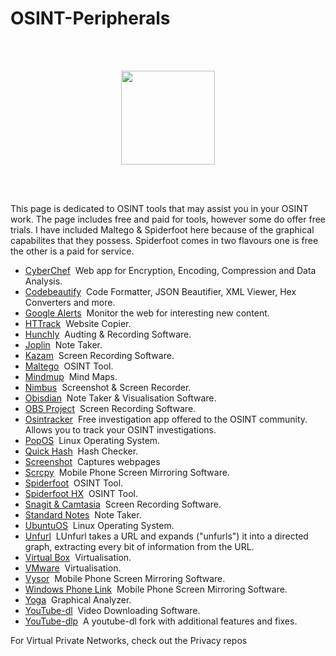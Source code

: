 # OSINT-Peripherals
<br></br>
<p align="center">
  <img width="150" height="150" src="https://www.cqcore.uk/wp-content/uploads/2021/04/cropped-cropped-Capture-2.png">
</p>
<br></br>
<p>This page is dedicated to OSINT tools that may assist you in your OSINT work. The page includes free and paid for tools, however some do offer free trials. I have included Maltego & Spiderfoot here because of the graphical capabilites that they possess. Spiderfoot comes in two flavours one is free the other is a paid for service.</p>
<ul>
 <li><A href="https://gchq.github.io/CyberChef/>CyberChef,">CyberChef</a>&nbsp;&nbsp;Web app for Encryption, Encoding, Compression and Data Analysis.</li>
 <li><a href="https://codebeautify.org/">Codebeautify</a>&nbsp;&nbsp;Code Formatter, JSON Beautifier, XML Viewer, Hex Converters and more.</li>
 <li><a href="https://www.google.com/alerts">Google Alerts</a>&nbsp;&nbsp;Monitor the web for interesting new content.</li>
 <li><a href="https://httrack.com/">HTTrack</a>&nbsp;&nbsp;Website Copier.</li>
 <li><a href="https://hunch.ly/">Hunchly</a>&nbsp;&nbsp;Audting & Recording Software.</li>
 <li><a href="https://joplinapp.org/">Joplin</a>&nbsp;&nbsp;Note Taker.</li>
 <li><a href="https://github.com/henrywoo/kazam">Kazam</a>&nbsp;&nbsp;Screen Recording Software.</li>
 <li><a href="https://maltego.com/product-features/">Maltego</a>&nbsp;&nbsp;OSINT Tool.</li>
 <li><a href="https://mindmup.com/">Mindmup</a>&nbsp;&nbsp;Mind Maps.</li>
 <li><a href="https://chrome.google.com/webstore/detail/nimbus-screenshot-screen/bpconcjcammlapcogcnnelfmaeghhagj?hl=en">Nimbus</a>&nbsp;&nbsp;Screenshot & Screen Recorder.</li>
 <li><a href="https://github.com/WebBreacher/obsidian-osint-templates">Obisdian</a>&nbsp;&nbsp;Note Taker & Visualisation Software.</li>
 <li><a href="https://obsproject.com/">OBS Project</a>&nbsp;&nbsp;Screen Recording Software.</li>
 <li><a href="https://www.osintracker.com/">Osintracker</a>&nbsp;&nbsp;Free investigation app offered to the OSINT community. Allows you to track your OSINT investigations.</li>
 <li><a href="https://pop.system76.com/">PopOS</a>&nbsp;&nbsp;Linux Operating System.</li>
 <li><a href="https://quickhash-gui.org/">Quick Hash</a>&nbsp;&nbsp;Hash Checker.</li>
 <li><a href="https://chrome.google.com/webstore/detail/take-webpage-screenshots/mcbpblocgmgfnpjjppndjkmgjaogfceg?hl=en">Screenshot</a>&nbsp;&nbsp;Captures webpages</li>
 <li><a href="https://github.com/Genymobile/scrcpy">Scrcpy</a>&nbsp;&nbsp;Mobile Phone Screen Mirroring Software.</li>
 <li><a href="https://github.com/smicallef/spiderfoot">Spiderfoot</a>&nbsp;&nbsp;OSINT Tool.</li>
 <li><a href="https://login.hx.spiderfoot.net/signin?">Spiderfoot HX</a>&nbsp;&nbsp;OSINT Tool.</li>
 <li><a href="https://techsmith.com/">Snagit & Camtasia</a>&nbsp;&nbsp;Screen Recording Software.</li>
 <li><a href="https://standardnotes.com/">Standard Notes</a>&nbsp;&nbsp;Note Taker.</li>
 <li><a href="https://ubuntu.com/download/desktop">UbuntuOS</a>&nbsp;&nbsp;Linux Operating System.</li>
  <li><a href="https://dfir.blog/unfurl">Unfurl</a>&nbsp;&nbsp;LUnfurl takes a URL and expands ("unfurls") it into a directed graph, extracting every bit of information from the URL.</li>
 <li><a href="https://virtualbox.org/wiki/Downloads">Virtual Box</a>&nbsp;&nbsp;Virtualisation.</li>
 <li><a href="https://vmware.com/">VMware</a>&nbsp;&nbsp;Virtualisation.</li>
 <li><a href="https://www.vysor.io/">Vysor</a>&nbsp;&nbsp;Mobile Phone Screen Mirroring Software.</li>
 <li><a href="https://www.zdnet.com/article/how-to-link-your-android-phone-to-your-windows-11-pc/">Windows Phone Link</a>&nbsp;&nbsp;Mobile Phone Screen Mirroring Software.</li>
 <li><a href="https://github.com/WebBreacher/obsidian-osint-templates">Yoga<a>&nbsp;&nbsp;Graphical Analyzer.</li>
 <li><a href="https://ytdl-org.github.io/youtube-dl/">YouTube-dl</a>&nbsp;&nbsp;Video Downloading Software.</li>
 <li><a href="https://github.com/yt-dlp/yt-dlp">YouTube-dlp</a>&nbsp;&nbsp;A youtube-dl fork with additional features and fixes.</li>
</ul>
<p>For Virtual Private Networks, check out the Privacy repos</p>
